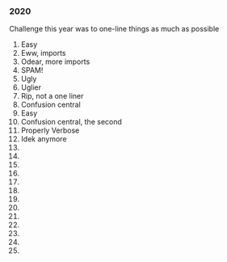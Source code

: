 ### 2020

Challenge this year was to one-line things as much as possible

1. Easy
2. Eww, imports
3. Odear, more imports
4. SPAM!
5. Ugly
6. Uglier
7. Rip, not a one liner
8. Confusion central
9. Easy
10. Confusion central, the second
11. Properly Verbose
12. Idek anymore
13.
14.
15.
16.
17.
18.
19.
20.
21.
22.
23.
24.
25.